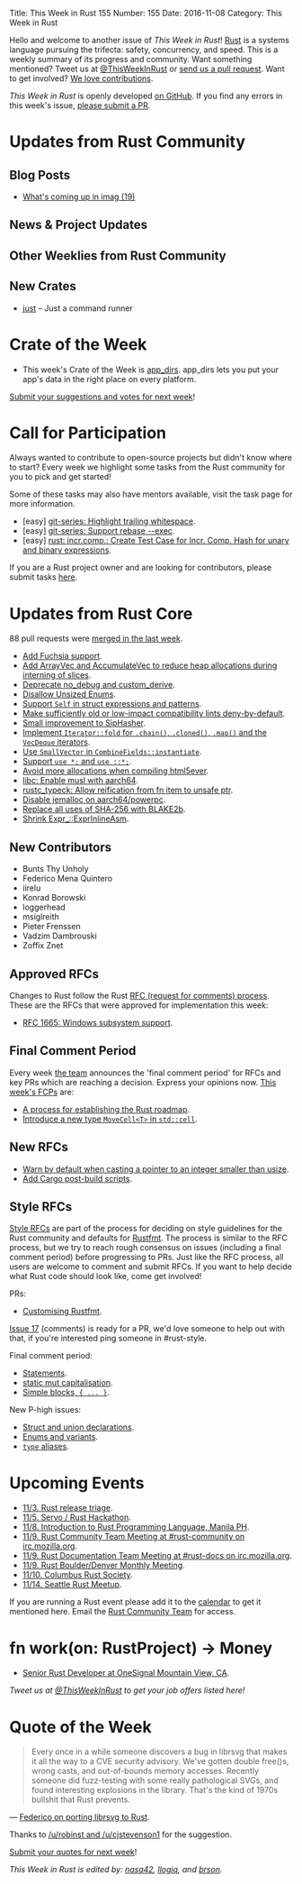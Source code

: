 Title: This Week in Rust 155
Number: 155
Date: 2016-11-08
Category: This Week in Rust

Hello and welcome to another issue of *This Week in Rust*!
[Rust](http://rust-lang.org) is a systems language pursuing the trifecta: safety, concurrency, and speed.
This is a weekly summary of its progress and community.
Want something mentioned? Tweet us at [@ThisWeekInRust](https://twitter.com/ThisWeekInRust) or [send us a pull request](https://github.com/cmr/this-week-in-rust).
Want to get involved? [We love contributions](https://github.com/rust-lang/rust/blob/master/CONTRIBUTING.md).

*This Week in Rust* is openly developed [on GitHub](https://github.com/cmr/this-week-in-rust).
If you find any errors in this week's issue, [please submit a PR](https://github.com/cmr/this-week-in-rust/pulls).

# Updates from Rust Community

## Blog Posts

* [What's coming up in imag (19)](http://beyermatthias.de/blog/2016/11/04/what-s-coming-up-in-imag-19/)

## News & Project Updates

## Other Weeklies from Rust Community

## New Crates

* [just](https://github.com/casey/just) – Just a command runner

# Crate of the Week

* This week's Crate of the Week is [app_dirs](https://github.com/AndyBarron/app-dirs-rs). app_dirs lets you put your app's data in the right place on every platform.

[Submit your suggestions and votes for next week][submit_crate]!

[submit_crate]: https://users.rust-lang.org/t/crate-of-the-week/2704

# Call for Participation

Always wanted to contribute to open-source projects but didn't know where to start?
Every week we highlight some tasks from the Rust community for you to pick and get started!

Some of these tasks may also have mentors available, visit the task page for more information.

* [easy] [git-series: Highlight trailing whitespace](https://github.com/git-series/git-series/issues/31).
* [easy] [git-series: Support rebase --exec](https://github.com/git-series/git-series/issues/24).
* [easy] [rust: incr.comp.: Create Test Case for Incr. Comp. Hash for unary and binary expressions](https://github.com/rust-lang/rust/issues/37520).

If you are a Rust project owner and are looking for contributors, please submit tasks [here][guidelines].

[guidelines]: https://users.rust-lang.org/t/twir-call-for-participation/4821

# Updates from Rust Core

88 pull requests were [merged in the last week][merged].

[merged]: https://github.com/issues?q=is%3Apr+org%3Arust-lang+is%3Amerged+merged%3A2016-10-24..2016-10-31

* [Add Fuchsia support](https://github.com/rust-lang/rust/pull/37313).
* [Add ArrayVec and AccumulateVec to reduce heap allocations during interning of slices](https://github.com/rust-lang/rust/pull/37270).
* [Deprecate no_debug and custom_derive](https://github.com/rust-lang/rust/pull/37128).
* [Disallow Unsized Enums](https://github.com/rust-lang/rust/pull/37111).
* [Support `Self` in struct expressions and patterns](https://github.com/rust-lang/rust/pull/37035).
* [Make sufficiently old or low-impact compatibility lints deny-by-default](https://github.com/rust-lang/rust/pull/36894).
* [Small improvement to SipHasher](https://github.com/rust-lang/rust/pull/37312).
* [Implement `Iterator::fold` for `.chain()`, `.cloned()`, `.map()` and the `VecDeque` iterators](https://github.com/rust-lang/rust/pull/37315).
* [Use `SmallVector` in `CombineFields::instantiate`](https://github.com/rust-lang/rust/pull/37322).
* [Support `use *;` and `use ::*;`](https://github.com/rust-lang/rust/pull/37367).
* [Avoid more allocations when compiling html5ever](https://github.com/rust-lang/rust/pull/37373).
* [libc: Enable musl with aarch64](https://github.com/rust-lang/libc/pull/435).
* [rustc_typeck: Allow reification from fn item to unsafe ptr](https://github.com/rust-lang/rust/pull/37389).
* [Disable jemalloc on aarch64/powerpc](https://github.com/rust-lang/rust/pull/37392).
* [Replace all uses of SHA-256 with BLAKE2b](https://github.com/rust-lang/rust/pull/37439).
* [Shrink Expr_::ExprInlineAsm](https://github.com/rust-lang/rust/pull/37445).

## New Contributors

* Bunts Thy Unholy
* Federico Mena Quintero
* iirelu
* Konrad Borowski
* loggerhead
* msiglreith
* Pieter Frenssen
* Vadzim Dambrouski
* Zoffix Znet

## Approved RFCs

Changes to Rust follow the Rust [RFC (request for comments)
process](https://github.com/rust-lang/rfcs#rust-rfcs). These
are the RFCs that were approved for implementation this week:

* [RFC 1665: Windows subsystem support](https://github.com/rust-lang/rfcs/pull/1665).

## Final Comment Period

Every week [the team](https://www.rust-lang.org/team.html) announces the
'final comment period' for RFCs and key PRs which are reaching a
decision. Express your opinions now. [This week's FCPs][fcp] are:

[fcp]: https://github.com/rust-lang/rfcs/labels/final-comment-period

* [A process for establishing the Rust roadmap](https://github.com/rust-lang/rfcs/pull/1728).
* [Introduce a new type `MoveCell<T>` in `std::cell`](https://github.com/rust-lang/rfcs/pull/1659).

## New RFCs

* [Warn by default when casting a pointer to an integer smaller than usize](https://github.com/rust-lang/rfcs/pull/1782).
* [Add Cargo post-build scripts](https://github.com/rust-lang/rfcs/pull/1777).

## Style RFCs

[Style RFCs](https://github.com/rust-lang-nursery/fmt-rfcs) are part of the process for deciding on style guidelines for the Rust community and defaults for [Rustfmt](https://github.com/rust-lang-nursery/rustfmt). The process is similar to the RFC process, but we try to reach rough consensus on issues (including a final comment period) before progressing to PRs. Just like the RFC process, all users are welcome to comment and submit RFCs. If you want to help decide what Rust code should look like, come get involved!

PRs:

* [Customising Rustfmt](https://github.com/rust-lang-nursery/fmt-rfcs/pull/33).

[Issue 17](https://github.com/rust-lang-nursery/fmt-rfcs/issues/17) (comments) is ready for a PR, we'd love someone to help out with that, if you're interested ping someone in #rust-style.

Final comment period:

* [Statements](https://github.com/rust-lang-nursery/fmt-rfcs/issues/11).
* [static mut capitalisation](https://github.com/rust-lang-nursery/fmt-rfcs/issues/20).
* [Simple blocks, `{ ... }`](https://github.com/rust-lang-nursery/fmt-rfcs/issues/21).

New P-high issues:

* [Struct and union declarations](https://github.com/rust-lang-nursery/fmt-rfcs/issues/30).
* [Enums and variants](https://github.com/rust-lang-nursery/fmt-rfcs/issues/31).
* [`type` aliases](https://github.com/rust-lang-nursery/fmt-rfcs/issues/32).

# Upcoming Events

* [11/3. Rust release triage](https://internals.rust-lang.org/t/release-cycle-triage-proposal/3544).
* [11/5. Servo / Rust Hackathon](https://www.meetup.com/de-DE/Mozilla-Meetup-Switzerland/events/234883249/?eventId=234883249).
* [11/8. Introduction to Rust Programming Language, Manila PH](https://www.eventbrite.com/e/introduction-to-rust-programming-language-tickets-28577366673).
* [11/9. Rust Community Team Meeting at #rust-community on irc.mozilla.org](https://chat.mibbit.com/?server=irc.mozilla.org&channel=%23rust-community).
* [11/9. Rust Documentation Team Meeting at #rust-docs on irc.mozilla.org](https://chat.mibbit.com/?server=irc.mozilla.org&channel=%23rust-docs).
* [11/9. Rust Boulder/Denver Monthly Meeting](https://www.meetup.com/Rust-Boulder-Denver/events/235031836/).
* [11/10. Columbus Rust Society](https://www.meetup.com/columbus-rs/events/234855067/).
* [11/14. Seattle Rust Meetup](https://www.meetup.com/Seattle-Rust-Meetup/events/234725296/).

If you are running a Rust event please add it to the [calendar] to get
it mentioned here. Email the [Rust Community Team][community] for access.

[calendar]: https://www.google.com/calendar/embed?src=apd9vmbc22egenmtu5l6c5jbfc%40group.calendar.google.com
[community]: mailto:community-team@rust-lang.org

# fn work(on: RustProject) -> Money

* [Senior Rust Developer at OneSignal Mountain View, CA](http://onesignal.applytojob.com/apply/supk2g/Senior-Rust-Developer).

*Tweet us at [@ThisWeekInRust](https://twitter.com/ThisWeekInRust) to get your job offers listed here!*

# Quote of the Week

> Every once in a while someone discovers a bug in librsvg that makes it all the way to a CVE security advisory. We've gotten double free()s, wrong casts, and out-of-bounds memory accesses. Recently someone did fuzz-testing with some really pathological SVGs, and found interesting explosions in the library. That's the kind of 1970s bullshit that Rust prevents.

— [Federico on porting librsvg to Rust](https://people.gnome.org/~federico/news-2016-10.html#25).

Thanks to [/u/robinst and /u/cjstevenson1](https://www.reddit.com/r/rust/comments/59d2ql/librsvg_gets_rusty/d97ui7q/) for the suggestion.

[Submit your quotes for next week][submit]!

[submit]: http://users.rust-lang.org/t/twir-quote-of-the-week/328

*This Week in Rust is edited by: [nasa42](https://github.com/nasa42), [llogiq](https://github.com/llogiq), and [brson](https://github.com/brson).*
